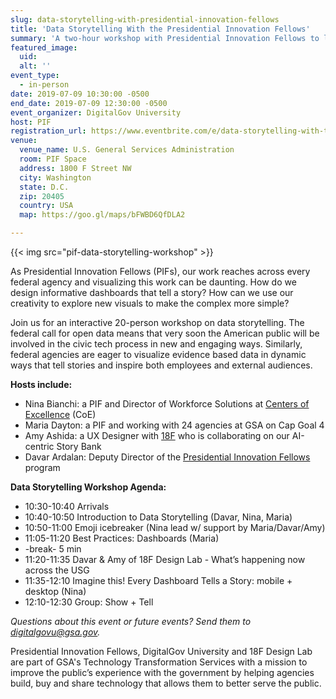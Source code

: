 ```yaml
---
slug: data-storytelling-with-presidential-innovation-fellows
title: 'Data Storytelling With the Presidential Innovation Fellows'
summary: 'A two-hour workshop with Presidential Innovation Fellows to learn how to give your data its best story possible&#46; '
featured_image: 
  uid: 
  alt: ''
event_type: 
  - in-person
date: 2019-07-09 10:30:00 -0500
end_date: 2019-07-09 12:30:00 -0500
event_organizer: DigitalGov University
host: PIF
registration_url: https://www.eventbrite.com/e/data-storytelling-with-the-presidential-innovation-fellows-registration-63280252940
venue:
  venue_name: U.S. General Services Administration
  room: PIF Space
  address: 1800 F Street NW
  city: Washington
  state: D.C.
  zip: 20405
  country: USA
  map: https://goo.gl/maps/bFWBD6QfDLA2

---
```


{{< img src="pif-data-storytelling-workshop" >}}

As Presidential Innovation Fellows (PIFs), our work reaches across every federal agency and visualizing this work can be daunting. How do we design informative dashboards that tell a story? How can we use our creativity to explore new visuals to make the complex more simple? 

Join us for an interactive 20-person workshop on data storytelling. The federal call for open data means that very soon the American public will be involved in the civic tech process in new and engaging ways. Similarly, federal agencies are eager to visualize evidence based data in dynamic ways that tell stories and inspire both employees and external audiences. 

**Hosts include:**

* Nina Bianchi: a PIF and Director of Workforce Solutions at [Centers of Excellence](https://coe.gsa.gov/) (CoE) 
* Maria Dayton: a PIF and working with 24 agencies at GSA on Cap Goal 4 
* Amy Ashida: a UX Designer with [18F](https://www.18f.gov/) who is collaborating on our AI-centric Story Bank 
* Davar Ardalan: Deputy Director of the [Presidential Innovation Fellows](https://www.pif.gov) program 

**Data Storytelling Workshop Agenda:** 

* 10:30-10:40 Arrivals
* 10:40-10:50 Introduction to Data Storytelling (Davar, Nina, Maria)
* 10:50-11:00 Emoji icebreaker (Nina lead w/ support by Maria/Davar/Amy)
* 11:05-11:20 Best Practices: Dashboards (Maria)
* -break- 5 min
* 11:20-11:35 Davar & Amy of 18F Design Lab - What’s happening now across the USG
* 11:35-12:10 Imagine this! Every Dashboard Tells a Story: mobile + desktop (Nina)
* 12:10-12:30 Group: Show + Tell


*Questions about this event or future events? Send them to [digitalgovu@gsa.gov](mailto:digitalgovu@gsa.gov).* 

Presidential Innovation Fellows, DigitalGov University and 18F Design Lab are part of GSA's Technology Transformation Services with a mission to improve the public’s experience with the government by helping agencies build, buy and share technology that allows them to better serve the public. 

